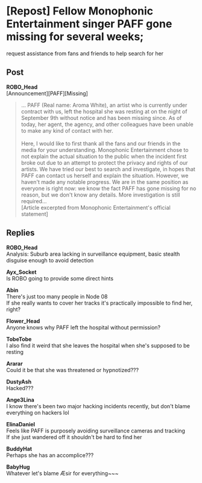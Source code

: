 # [Repost] Fellow Monophonic Entertainment singer PAFF gone missing for several weeks; 
request assistance from fans and friends to help search for her
## Post
**ROBO_Head**<br>
[Announcement][PAFF][Missing]<br>
> ... PAFF (Real name: Aroma White), an artist who is currently under contract with us, left the hospital she was resting at on the night of September 9th without notice and has been missing since. As of today, her agent, the agency, and other colleagues have been unable to make any kind of contact with her. <br>
> <br>
> Here, I would like to first thank all the fans and our friends in the media for your understanding. Monophonic Entertainment chose to not explain the actual situation to the public when the incident first broke out due to an attempt to protect the privacy and rights of our artists. We have tried our best to search and investigate, in hopes that PAFF can contact us herself and explain the situation. However, we haven't made any notable progress. We are in the same position as everyone is right now: we know the fact PAFF has gone missing for no reason, but we don't know any details. More investigation is still required...<br>
[Article excerpted from Monophonic Entertainment's official statement]
## Replies
**ROBO_Head**<br>
Analysis: Suburb area lacking in surveillance equipment, basic stealth disguise enough to avoid detection

**Ayx_Socket**<br>
Is ROBO going to provide some direct hints

**Abin**<br>
There's just too many people in Node 08<br>
If she really wants to cover her tracks it's practically impossible to find her, right?

**Flower_Head**<br>
Anyone knows why PAFF left the hospital without permission?

**TobeTobe**<br>
I also find it weird that she leaves the hospital when she's supposed to be resting

**Ararar**<br>
Could it be that she was threatened or hypnotized???

**DustyAsh**<br>
Hacked???

**Ange3Lina**<br>
I know there's been two major hacking incidents recently, but don't blame everything on hackers lol

**ElinaDaniel**<br>
Feels like PAFF is purposely avoiding surveillance cameras and tracking<br>
If she just wandered off it shouldn't be hard to find her

**BuddyHat**<br>
Perhaps she has an accomplice???

**BabyHug**<br>
Whatever let's blame Æsir for everything~~~

